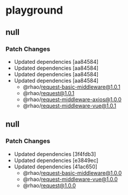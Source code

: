 # playground

## null

### Patch Changes

- Updated dependencies [aa84584]
- Updated dependencies [aa84584]
- Updated dependencies [aa84584]
- Updated dependencies [aa84584]
  - @rhao/request-basic-middleware@1.0.1
  - @rhao/request@1.0.1
  - @rhao/request-middleware-axios@1.0.0
  - @rhao/request-middleware-vue@1.0.1

## null

### Patch Changes

- Updated dependencies [3f4fdb3]
- Updated dependencies [e3849ec]
- Updated dependencies [41ac650]
  - @rhao/request-basic-middleware@1.0.0
  - @rhao/request-middleware-vue@1.0.0
  - @rhao/request@1.0.0

